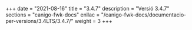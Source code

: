 +++
date        = "2021-08-16"
title       = "3.4.7"
description = "Versió 3.4.7"
sections    = "canigo-fwk-docs"
enllac		= "/canigo-fwk-docs/documentacio-per-versions/3.4LTS/3.4.7/"
weight		= 3
+++
